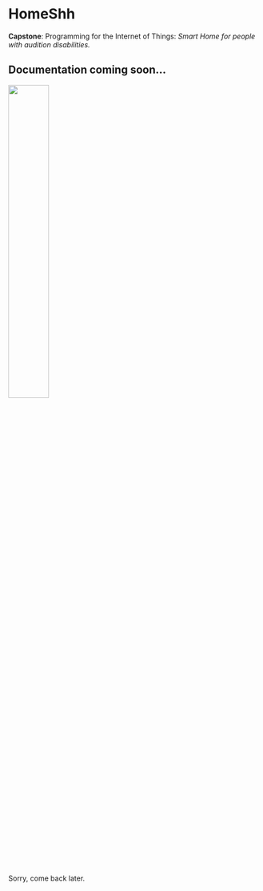 # HomeShh

**Capstone**: Programming for the Internet of Things: *Smart Home for people with audition disabilities.*

## Documentation coming soon...

<img src="https://cloud.githubusercontent.com/assets/22894897/25677487/84b7980a-301c-11e7-9445-c3edd96d7a4c.gif" width="40%" height="40%"/>

Sorry, come back later.
